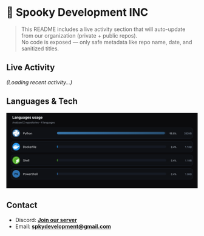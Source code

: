 # 👻 Spooky Development INC

> This README includes a live activity section that will auto-update from our organization (private + public repos).  
> No code is exposed — only safe metadata like repo name, date, and sanitized titles.

## Live Activity
<!-- ACTIVITY:START -->
_(Loading recent activity…)_
<!-- ACTIVITY:END -->

## Languages & Tech
![Languages Usage](./languages.svg)

## Contact
- Discord: **[Join our server](#)**
- Email: **spkydevelopment@gmail.com**

